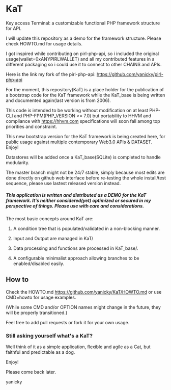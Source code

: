 # KaT
Key access Terminal: a customizable functional PHP framework structure for API.

I will update this repository as a demo for the framework structure. Please check HOWTO.md for usage details.

I got inspired while contributing on pirl-php-api, so i included the original usage(wallet=0xANYPIRLWALLET) and all my contributed features in a different packaging so i could use it to connect to other CHAINS and APIs.

Here is the link my fork of the pirl-php-api: <https://github.com/yanicky/pirl-php-api>

For the moment, this repository(KaT) is a place holder for the publication of a bootstrap code for the KaT framework while the KaT_base is being written and documented again(last version is from 2006). 

This code is intended to be working without modification on at least PHP-CLI and PHP-FPM(PHP_VERSION <= 7.0) but portability to HHVM and compliance with <https://hhvm.com> specifications will soon fall among top priorities and constraint.
 
This new bootstrap version for the KaT framework is being created here, for public usage against multiple contemporary Web3.0 APIs & DATASET. Enjoy!

Datastores will be added once a KaT_base(SQLite) is completed to handle modularity.

The master branch might not be 24/7 stable, simply because most edits are done directly on github web interface before re-testing the whole install/test sequence, please use lastest released version instead. 

##### This application is written and distributed as a DEMO for the KaT framework. It's neither considered(yet) optimized or secured in my perspective of things. Please use with care and considerations.

The most basic concepts around KaT are:

1. A condition tree that is populated/validated in a non-blocking manner.

2. Input and Output are managed in KaT/ 

3. Data processing and functions are processed in KaT_base/.

4. A configurable minimalist approach allowing branches to be enabled/disabled easily.

## How to
Check the HOWTO.md <https://github.com/yanicky/KaT/HOWTO.md>  or use CMD=howto for usage examples.

(While some CMD and/or OPTION names might change in the future, they will be properly transitioned.)

Feel free to add pull requests or fork it for your own usage.

### Still asking yourself what's a KaT? 
Well think of it as a simple application, flexible and agile as a Cat, but faithful and predictable as a dog.

Enjoy!

Please come back later.

yanicky
